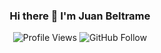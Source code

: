 <div align="center">
  <h3 align="center">Hi there 👋 I'm Juan Beltrame</h3>
</div>



<div align="center">
  <img src="https://komarev.com/ghpvc/?username=JuanBeltrame" alt="Profile Views" />
 <img src="https://img.shields.io/github/followers/JuanBeltrame?style=social&label=Follow" alt="GitHub Follow" />
</div>





<!--
**JuanBeltrame/JuanBeltrame** is a ✨ _special_ ✨ repository because its `README.md` (this file) appears on your GitHub profile.

Here are some ideas to get you started:

- 🔭 I’m currently working on ...
- 🌱 I’m currently learning ...
- 👯 I’m looking to collaborate on ...
- 🤔 I’m looking for help with ...
- 💬 Ask me about ...
- 📫 How to reach me: ...
- 😄 Pronouns: ...
- ⚡ Fun fact: ...
-->

